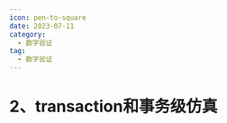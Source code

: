 ```yaml
---
icon: pen-to-square
date: 2023-07-11
category:
  - 数字验证
tag:
  - 数字验证
---
```


# 2、transaction和事务级仿真



